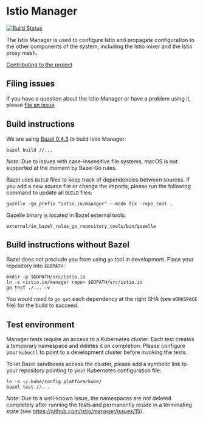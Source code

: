 # Istio Manager #
[![Build Status](https://travis-ci.org/istio/manager.svg?branch=master)](https://travis-ci.org/istio/manager)

The Istio Manager is used to configure Istio and propagate configuration to the
other components of the system, including the Istio mixer and the Istio proxy mesh.

[Contributing to the project](./CONTRIBUTING.md)

## Filing issues ##

If you have a question about the Istio Manager or have a problem using it, please
[file an issue](https://github.com/istio/manager/issues/new).

## Build instructions ##

We are using [Bazel 0.4.3](https://bazel.io) to build Istio Manager:

    bazel build //...

_Note_: Due to issues with case-insensitive file systems, macOS is not
supported at the moment by Bazel Go rules.

Bazel uses `BUILD` files to keep track of dependencies between sources.
If you add a new source file or change the imports, please run the following command
to update all `BUILD` files:

    gazelle -go_prefix "istio.io/manager" --mode fix -repo_root .

Gazelle binary is located in Bazel external tools:

    external/io_bazel_rules_go_repository_tools/bin/gazelle

## Build instructions without Bazel ##
Bazel does not preclude you from using `go` tool in development.
Place your repository into `$GOPATH`:

    mkdir -p $GOPATH/src/istio.io
    ln -s <istio.io/manager repo> $GOPATH/src/istio.io
    go test ./... -v

You would need to `go get` each dependency at the right SHA (see `WORKSPACE` file) for
the build to succeed.

## Test environment ##

Manager tests require an access to a Kubernetes cluster. Each test creates a
temporary namespace and deletes it on completion.  Please configure your
`kubectl` to point to a development cluster before invoking the tests.

To let Bazel sandboxes access the cluster, please add a symbolic link to your
repository pointing to your Kubernetes configuration file:

    ln -s ~/.kube/config platform/kube/
    bazel test //...

_Note_: Due to a well-known issue, the namespaces are not deleted completely
after running the tests and permanently reside in a terminating state
(see https://github.com/istio/manager/issues/15).
